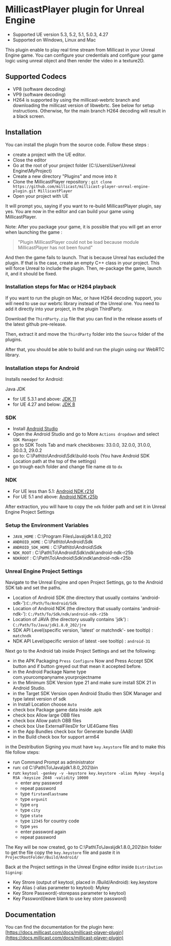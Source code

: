 # MillicastPlayer plugin for Unreal Engine

* Supported UE version 5.3, 5.2, 5.1, 5.0.3, 4.27
* Supported on Windows, Linux and Mac

This plugin enable to play real time stream from Millicast in your Unreal Engine game.
You can configure your credentials and configure your game logic using unreal object and then render the video in a texture2D.

## Supported Codecs

* VP8 (software decoding)
* VP9 (software decoding)
* H264 is supported by using the millicast-webrtc branch and downloading the millicast version of libwebrtc. See below for setup instructions. Otherwise, for the main branch H264 decoding will result in a black screen.

## Installation

You can install the plugin from the source code.
Follow these steps :

* create a project with the UE editor.
* Close the editor
* Go at the root of your project folder (C:\Users\User\Unreal Engine\MyProject)
* Create a new directory "Plugins" and move into it
* Clone the MillicastPlayer repository : ``git clone https://github.com/millicast/millicast-player-unreal-engine-plugin.git MillicastPlayer``
* Open your project with UE

It will prompt you, saying if you want to re-build MillicastPlayer plugin, say yes.
You are now in the editor and can build your game using MillicastPlayer.

Note: After you package your game, it is possible that you will get an error when launching the game :  

> "Plugin MillicastPlayer could not be load because module MillicastPlayer has not been found"

And then the game fails to launch.
That is because Unreal has excluded the plugin.
If that is the case, create an empty C++ class in your project. This will force Unreal to include the plugin. Then, re-package the game, launch it, and it should be fixed.

### Installation steps for Mac or H264 playback

If you want to run the plugin on Mac, or have H264 decoding support, you will need to use our webrtc library instead of the Unreal one. You need to add it directly into your project, in the plugin ThirdParty.

Download the ``ThirdParty.zip`` file that you can find in the release assets of the latest github pre-release.

Then, extract it and move the ``ThirdParty`` folder into the ``Source`` folder of the plugins.

After that, you should be able to build and run the plugin using our WebRTC library. 

### Installation steps for Android

Installs needed for Android:

Java JDK

* for UE 5.3.1 and above: [JDK 11](https://www.oracle.com/eg/java/technologies/javase/jdk11-archive-downloads.html)
* for UE 4.27 and below: [JDK 8](https://www.oracle.com/eg/java/technologies/javase/javase8-archive-downloads.html)

### SDK

* Install [Android Studio](https://developer.android.com/studio)
* Open the Android Studio and go to More ``Actions dropdown`` and select ``SDK Manager``
* go to SDK Tools Tab and mark checkboxes: 33.0.0, 32.0.0, 31.0.0, 30.0.3, 29.0.2
* go to: C:\Path\to\Android\Sdk\build-tools (You have Android SDK Location path at the top of the settings)
* go trough each folder and change file name ``d8`` to ``dx``
### NDK

* For UE less than 5.1: [Android NDK r21d](https://dl.google.com/android/repository/android-ndk-r21d-windows-x86_64.zip)
* For UE 5.1 and above: [Android NDK r25b](https://dl.google.com/android/repository/android-ndk-r25b-windows.zip)

After extraction, you will have to copy the ``ndk`` folder path and set it in Unreal Engine Project Settings

### Setup the Environment Variables

* ``JAVA_HOME`` 		: C:\Program Files\Java\jdk1.8.0_202
* ``ANDROID_HOME`` 		: C:\Path\to\Android\Sdk
* ``ANDROID_SDK_HOME`` 	: C:\Path\to\Android\Sdk
* ``NDK_ROOT`` 			: C:\Path\To\Android\Sdk\ndk\android-ndk-r25b
* ``NDKROOT`` 			: C:\Path\To\Android\Sdk\ndk\android-ndk-r25b

### Unreal Engine Project Settings

Navigate to the Unreal Engine and open Project Settings, go to the Android SDK tab and set the paths.

* Location of Android SDK (the directory that usually contains 'android-sdk-'):``C:/Path/To/Android/Sdk``
* Location of Android NDK (the directory that usually contains 'android-ndk-'):	``C:/Path/To/Sdk/ndk/android-ndk-r25b``
* Location of JAVA (the directory usually contains 'jdk')					  :	``C:/Path/To/Java/jdk1.8.0_202/jre``
* SDK API Level(specific version, 'latest' or matchndk'- see tooltip)		  :	``matchndk``
* NDK API Level(specific version of latest -see tooltip)					  :	``android-31``

Next go to the Android tab inside Project Settings and set the following:

* in the APK Packaging ``Press Configure`` Now and Press Accept SDK button and if button greyed out that mean it accepted before.
* in the Android Package Name type com.yourcompanyname.yourprojectname
* in the Minimum SDK Version type 21 and make sure install SDK 21 in Android Studio.
* in the Target SDK Version open Android Studio then SDK Manager and type latest version of sdk
* in Install Location choose ``Auto``
* check box Package game data inside .apk
* check box Allow large OBB files
* check box Allow patch OBB files
* check box Use ExternalFilesDir for UE4Game files
* in the App Bundles check box for Generate bundle (AAB)
* in the Build check box for support arm64

in the Destribution Signing you must have ``key.keystore`` file and to make this file follow steps:

* run Command Prompt as administrator
* run: cd C:\Path\To\Java\jdk1.8.0_202\bin
* run: ``keytool -genkey -v -keystore key.keystore -alias Mykey -keyalg RSA -keysize 2048 -validity 10000``
    * enter any password
	* repeat password
	* type ``firstandlastname``
	* type ``orgunit``
	* type ``org``
	* type ``city``
	* type ``state``
	* type ``12345`` for country code
	* type ``yes``
	* enter password again
	* repeat password

The Key will be now created, go to C:\Path\To\Java\jdk1.8.0_202\bin folder to get the file copy the ``key.keystore`` file and paste it in ``ProjectRootFolder/Build/Android/``

Back at the Project settings in the Unreal Engine editor inside ``Distribution Signing``:

* Key Strore (output of keytool, placed in <Project>/Build/Android): key.keystore
* Key Alias (-alias parameter to keytool): Mykey
* Key Store  Password(-storepass parameter to keytool)
* Key Password(leave blank to use key store password)

## Documentation

You can find the documentation for the plugin here: [https://docs.millicast.com/docs/millicast-player-plugin](https://docs.millicast.com/docs/millicast-player-plugin)
